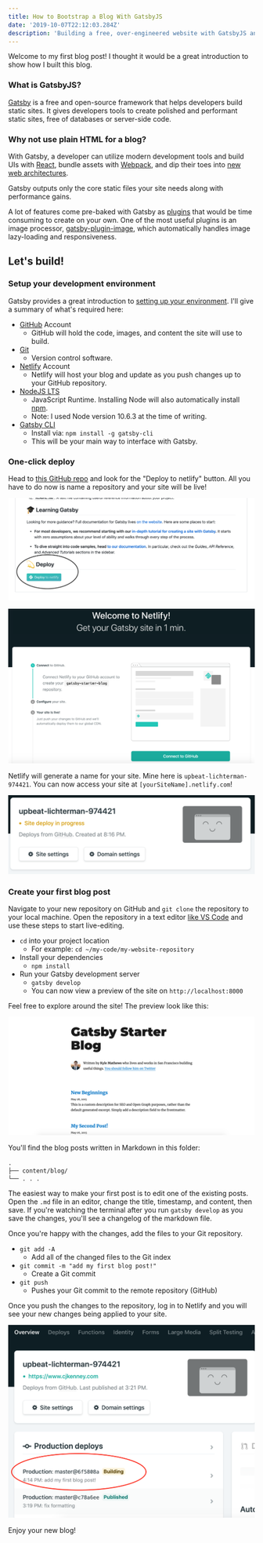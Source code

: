 ```yaml
---
title: How to Bootstrap a Blog With GatsbyJS
date: '2019-10-07T22:12:03.284Z'
description: 'Building a free, over-engineered website with GatsbyJS and GitHub.'
---
```


Welcome to my first blog post! I thought it would be a great introduction
to show how I built this blog.

### What is GatsbyJS?

[Gatsby](https://gatsbyjs.org) is a free and open-source framework that helps developers build static sites. It gives developers tools
to create polished and performant static sites, free of databases
or server-side code.

### Why not use plain HTML for a blog?

With Gatsby, a developer can utilize modern development tools and build UIs with [React](https://reactjs.org),
bundle assets with [Webpack](https://webpack.js.org), and dip their
toes into [new web architectures](https://jamstack.org).

Gatsby outputs only the core static files your site needs along with performance gains.

A lot of features come pre-baked with Gatsby as [plugins](https://www.gatsbyjs.org/plugins/)
that would be time consuming to create on your own. One of the most useful plugins is
an image processor, [gatsby-plugin-image](https://www.gatsbyjs.com/plugins/gatsby-plugin-image), which automatically handles image lazy-loading and responsiveness.

## Let's build!

### Setup your development environment

Gatsby provides a great introduction to [setting up your environment](https://www.gatsbyjs.org/tutorial/part-zero/).
I'll give a summary of what's required here:

- [GitHub](https://github.com/) Account
  - GitHub will hold the code, images, and content the site will use to build.
- [Git](https://git-scm.com/downloads)
  - Version control software.
- [Netlify](https://www.netlify.com) Account
  - Netlify will host your blog and update as you push changes up to your GitHub repository.
- [NodeJS LTS](https://nodejs.org/en/)
  - JavaScript Runtime. Installing Node will also automatically install [npm](https://www.npmjs.com).
  - Note: I used Node version 10.6.3 at the time of writing.
- [Gatsby CLI](https://www.gatsbyjs.org/tutorial/part-zero/#using-the-gatsby-cli)
  - Install via: `npm install -g gatsby-cli`
  - This will be your main way to interface with Gatsby.

### One-click deploy

Head to [this GitHub repo](https://github.com/gatsbyjs/gatsby-starter-blog) and look
for the "Deploy to netlify" button. All you have to do now is name a repository
and your site will be live!

![Deploy to Netlify Button](./github-repo-netlify-deploy.png)

![Netlify Setup](./netlify-setup.png)

Netlify will generate a name for your site.
Mine here is `upbeat-lichterman-974421`. You can now access your site
at `[yourSiteName].netlify.com`!

![Netlify Deploy](./netlify-deploy.png)

### Create your first blog post

Navigate to your new repository on GitHub and `git clone` the repository to your
local machine. Open the repository in a text editor [like VS Code](https://code.visualstudio.com/) and use these steps
to start live-editing.

- `cd` into your project location
  - For example: `cd ~/my-code/my-website-repository`
- Install your dependencies
  - `npm install`
- Run your Gatsby development server
  - `gatsby develop`
  - You can now view
    a preview of the site on `http://localhost:8000`

Feel free to explore around the site! The preview look like this:

![Gatsby Starter Blog](./gatsby-starter-blog.png)

You'll find the blog posts written in Markdown in this folder:

    .
    ├── content/blog/
    └── . . .

The easiest way to make your first post is to edit one of the existing posts.
Open the `.md` file in an editor, change the title, timestamp, and content, then save.
If you're watching the terminal after you run `gatsby develop` as you
save the changes, you'll see a changelog of the markdown file.

Once you're happy with the changes, add the files to your Git repository.

- `git add -A`
  - Add all of the changed files to the Git index
- `git commit -m "add my first blog post!"`
  - Create a Git commit
- `git push`
  - Pushes your Git commit to the remote repository (GitHub)

Once you push the changes to the repository, log in to Netlify and you will see your
new changes being applied to your site.

![Netlify Build Status](./netlify-build.png)

Enjoy your new blog!
